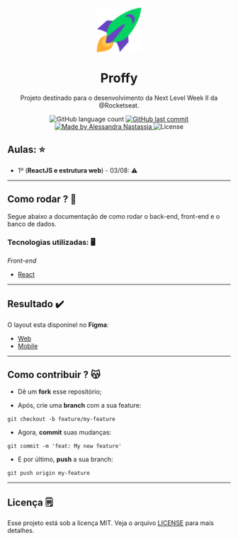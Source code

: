 <p align="center">
  <img src="https://raw.githubusercontent.com/Alessandra-Nastassja/NLW-ROCKETSEAT-II/129f2b7c7e5788c399289bee4e8ee31d1e4d67e1/web/src/assets/icons/rocket.svg" width="100px"/>
</p>
<h1 align="center">Proffy</h1>
<p align="center">Projeto destinado para o desenvolvimento da Next Level Week II da @Rocketseat.</p>

<p align="center">
  <img alt="GitHub language count" src="https://img.shields.io/github/repo-size/Alessandra-Nastassja/NLW-ROCKETSEAT-II?color=%2304D361">
  <a href="https://github.com/Alessandra-Nastassja/NLW-ROCKETSEAT-II/commits/master">
    <img alt="GitHub last commit" src="https://img.shields.io/github/last-commit/Alessandra-Nastassja/NLW-ROCKETSEAT-II">
  </a>
  <a href="https://www.linkedin.com/in/alessandra-nastassja/">
    <img alt="Made by Alessandra Nastassja" src="https://img.shields.io/badge/made%20by-AlessandraNastassja-%2304D361">
  </a>
  <img alt="License" src="https://img.shields.io/badge/license-MIT-%2304D361">
</p>

## Aulas: ⭐️

* 1º (**ReactJS e estrutura web**) - 03/08: ⚠️

******

## Como rodar ? 🚀

Segue abaixo a documentação de como rodar o back-end, front-end e o banco de dados.

### Tecnologias utilizadas: 🖥️

*Front-end*

* [React](https://pt-br.reactjs.org/)

******
## Resultado :heavy_check_mark:

O layout esta disponínel no **Figma**:
* [Web](https://www.figma.com/file/GHGS126t7WYjnPZdRKChJF/?viewer=1&node-id=)
* [Mobile](https://www.figma.com/file/e33KvgUpFdunXxJjHnK7CG/?viewer=1&node-id=)

******

## Como contribuir ? 😽

* Dê um **fork** esse repositório;
![]()

* Após, crie uma **branch** com a sua feature:

```
git checkout -b feature/my-feature
```

* Agora, **commit** suas mudanças: 

```
git commit -m 'feat: My new feature'
```

* E por último, **push** a sua branch: 

```
git push origin my-feature
```

******
## Licença 🗒️

Esse projeto está sob a licença MIT. Veja o arquivo [LICENSE](https://github.com/Alessandra-Nastassja/NLW-ROCKETSEAT/blob/master/LICENSE) para mais detalhes.
